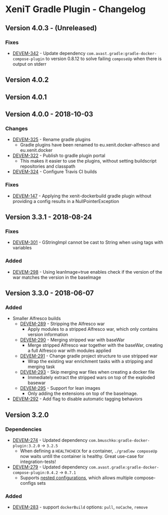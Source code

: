 # XeniT Gradle Plugin - Changelog

## Version 4.0.3 - (Unreleased)

### Fixes

 * [DEVEM-342](https://xenitsupport.jira.com/browse/DEVEM-342) - Update dependency `com.avast.gradle:gradle-docker-compose-plugin`
to version 0.8.12 to solve failing `composeUp` when there is output on stderr

## Version 4.0.2
## Version 4.0.1
## Version 4.0.0 - 2018-10-03

### Changes

 * [DEVEM-325](https://xenitsupport.jira.com/browse/DEVEM-325) - Rename gradle plugins
    - Gradle plugins have been renamed to eu.xenit.docker-alfresco and eu.xenit.docker
 * [DEVEM-322](https://xenitsupport.jira.com/browse/DEVEM-322) - Publish to gradle plugin portal
    - This makes it easier to use the plugins, without setting buildscript repositories and classpath
 * [DEVEM-324](https://xenitsupport.jira.com/browse/DEVEM-324) - Configure Travis CI builds

### Fixes

 * [DEVEM-147](https://xenitsupport.jira.com/browse/DEVEM-147) - Applying the xenit-dockerbuild gradle plugin without providing a config results in a NullPointerException

## Version 3.3.1 - 2018-08-24

### Fixes

 * [DEVEM-301](https://xenitsupport.jira.com/browse/DEVEM-301) - GStringImpl cannot be cast to String when using tags with variables

### Added

 * [DEVEM-298](https://xenitsupport.jira.com/browse/DEVEM-298) - Using leanImage=true enables check if the version of the war matches the version in the baseImage

## Version 3.3.0 - 2018-06-07

### Added

 * Smaller Alfresco builds
    * [DEVEM-289](https://xenitsupport.jira.com/browse/DEVEM-289) - Stripping the Alfresco war
        - Apply modules to a stripped Alfresco war, which only contains version information
    * [DEVEM-290](https://xenitsupport.jira.com/browse/DEVEM-290) - Merging stripped war with baseWar
        - Merge stripped Alfresco war together with the baseWar, creating a full Alfresco war with modules applied
    * [DEVEM-291](https://xenitsupport.jira.com/browse/DEVEM-291) - Change gradle project structure to use stripped war
        - Wrap the existing war enrichment tasks with a stripping and merging task
    * [DEVEM-293](https://xenitsupport.jira.com/browse/DEVEM-293) - Skip merging war files when creating a docker file
        - Immediately extract the stripped wars on top of the exploded basewar
    * [DEVEM-295](https://xenitsupport.jira.com/browse/DEVEM-295) - Support for lean images
        - Only adding the extensions on top of the baseImage.
 * [DEVEM-292](https://xenitsupport.jira.com/browse/DEVEM-293) - Add flag to disable automatic tagging behaviors

## Version 3.2.0

### Dependencies

* [DEVEM-274](https://xenitsupport.jira.com/browse/DEVEM-274) - Updated dependency `com.bmuschko:gradle-docker-plugin:3.2.0` -> `3.2.5`
    - When defining a `HEALTHCHECK` for a container, `./gradlew composeUp` now waits untill the container is healthy. Great use-case for integration-tests!
* [DEVEM-279](https://xenitsupport.jira.com/browse/DEVEM-279) - Updated dependency `com.avast.gradle:gradle-docker-compose-plugin:0.4.2` -> `0.7.1`
    - Supports [nested configurations](https://github.com/avast/gradle-docker-compose-plugin#nested-configurations), which allows multiple compose-configs sets

### Added

* [DEVEM-283](https://xenitsupport.jira.com/browse/DEVEM-283) - support `dockerBuild` options: `pull`, `noCache`, `remove`
